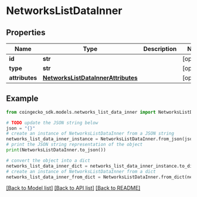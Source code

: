 # NetworksListDataInner


## Properties

Name | Type | Description | Notes
------------ | ------------- | ------------- | -------------
**id** | **str** |  | [optional] 
**type** | **str** |  | [optional] 
**attributes** | [**NetworksListDataInnerAttributes**](NetworksListDataInnerAttributes.md) |  | [optional] 

## Example

```python
from coingecko_sdk.models.networks_list_data_inner import NetworksListDataInner

# TODO update the JSON string below
json = "{}"
# create an instance of NetworksListDataInner from a JSON string
networks_list_data_inner_instance = NetworksListDataInner.from_json(json)
# print the JSON string representation of the object
print(NetworksListDataInner.to_json())

# convert the object into a dict
networks_list_data_inner_dict = networks_list_data_inner_instance.to_dict()
# create an instance of NetworksListDataInner from a dict
networks_list_data_inner_from_dict = NetworksListDataInner.from_dict(networks_list_data_inner_dict)
```
[[Back to Model list]](../README.md#documentation-for-models) [[Back to API list]](../README.md#documentation-for-api-endpoints) [[Back to README]](../README.md)


